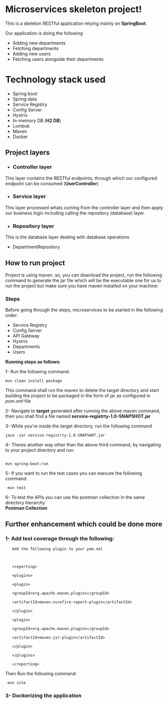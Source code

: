 
# Microservices skeleton project!

  

This is a skeleton RESTful application relying mainly on **SpringBoot**.

Our application is doing the following

- Adding new departments 
-  Fetching departments 
- Adding new users 
- Fetching users alongside their departments        


  
  

# Technology stack used

  

- Spring boot
- Spring data
- Service Registry
- Config Server
- Hystrix 
- In-memory DB (**H2 DB**)
- Lombok
- Maven
- Docker

  

## Project layers

  

-  ### Controller layer

This layer contains the RESTful endpoints, through which our configured endpoint can be consumed (**UserController**)

  

-  ### Service layer

This layer processed whats coming from the controller layer and then apply our business logic including calling the repository (database) layer.

  

-  ### Repository layer

This is the database layer dealing with database operations

- DepartmentRepository

## How to run project

  

Project is using maven. so, you can download the project, run the following command to generate the jar file which will be the executable one for us to run the project but make sure you have maven installed on your machine:

  

### Steps

  Before going through the steps, microservices to be started in the following order:

- Service Registry
- Config Server
- API Gateway
- Hystrix
- Departments 
- Users

**Running steps as follows:**

1- Run the following command:
```
mvn clean install package
```

This command shall run the maven to delete the target directory and start building the project to be packaged in the form of jar as configured in *pom.xml* file

  

2- Navigate to **target** generated after running the above maven command, then you shall find a file named **service-registrty-1.0-SNAPSHOT.jar**

  

3- While you're inside the target directory, run the following command

  
```
java -jar service-registrty-1.0-SNAPSHOT.jar
```


  

4- Theres another way other than the above third command, by navigating to your project directory and run:

```

mvn spring-boot:run

```

  

5- If you want to run the test cases you can execute the following command:

  

     mvn test

6- To test the APIs you can use the postman collection in the same directory hierarchy              
           **Postman Collection**

  

## Further enhancement which could be done more

  

### 1- Add test coverage through the following:

       Add the following plugin to your pom.xml

  

       <reporting>

       <plugins>

       <plugin>

       <groupId>org.apache.maven.plugins</groupId>

       <artifactId>maven-surefire-report-plugin</artifactId>

       </plugin>

       <plugin>

       <groupId>org.apache.maven.plugins</groupId>

       <artifactId>maven-jxr-plugin</artifactId>

       </plugin>

       </plugins>

       </reporting>

  
  

  Then Run the following command:

  

     mvn site


### 3- Dockerizing the application